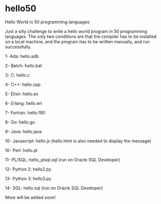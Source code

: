 # hello50
Hello World in 50 programming languages

Just a silly challenge to write a hello world program in 50 programming languages. The only two conditions are that the compiler has to be installed on a local machine, and the program has to be written manually, and run successfully.

1- Ada: hello.adb

2- Batch: hello.bat

3- C: hello.c

4- C++: hello.cpp

5- Elixir: hello.ex

6- Erlang: hello.erl

7- Fortran: hello.f90

8- Go: hello.go

9- Java: hello.java

10- Javascript: hello.js (hello.html is also needed to display the message)

10- Perl: hello.pl

11- PL/SQL: hello_plsql.sql (run on Oracle SQL Developer)

12- Python 2: hello2.py

13- Python 3: hello3.py

14- SQL: hello.sql (run on Oracle SQL Developer)

More will be added soon!
